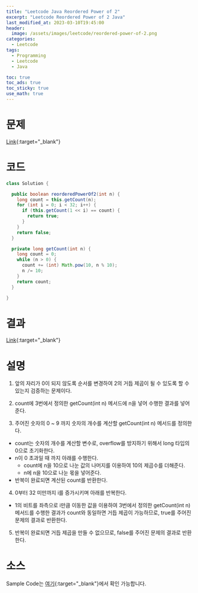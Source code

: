 ```yaml
---
title: "Leetcode Java Reordered Power of 2"
excerpt: "Leetcode Reordered Power of 2 Java"
last_modified_at: 2023-03-10T19:45:00
header:
  image: /assets/images/leetcode/reordered-power-of-2.png
categories:
  - Leetcode
tags:
  - Programming
  - Leetcode
  - Java

toc: true
toc_ads: true
toc_sticky: true
use_math: true
---
```

# 문제
[Link](https://leetcode.com/problems/reordered-power-of-2){:target="_blank"}

# 코드
```java
class Solution {

  public boolean reorderedPowerOf2(int n) {
    long count = this.getCount(n);
    for (int i = 0; i < 32; i++) {
      if (this.getCount(1 << i) == count) {
        return true;
      }
    }
    return false;
  }

  private long getCount(int n) {
    long count = 0;
    while (n > 0) {
      count += (int) Math.pow(10, n % 10);
      n /= 10;
    }
    return count;
  }

}
```

# 결과
[Link](https://leetcode.com/problems/reordered-power-of-2/submissions/912626766/){:target="_blank"}

# 설명
1. 앞의 자리가 0이 되지 않도록 순서를 변경하여 2의 거듭 제곱이 될 수 있도록 할 수 있는지 검증하는 문제이다.

2. count에 3번에서 정의한 getCount(int n) 메서드에 n을 넣어 수행한 결과를 넣어준다.

3. 주어진 숫자의 0 ~ 9 까지 숫자의 개수를 계산할 getCount(int n) 메서드를 정의한다.
- count는 숫자의 개수를 계산할 변수로, overflow를 방지하기 위해서 long 타입의 0으로 초기화한다.
- n이 0 초과일 때 까지 아래를 수행한다.
  - count에 n을 10으로 나눈 값의 나머지를 이용하여 10의 제곱수를 더해준다.
  - n에 n을 10으로 나눈 몫을 넣어준다.
- 반복이 완료되면 계산된 count를 반환한다.

4. 0부터 32 미만까지 i를 증가시키며 아래를 반복한다.
- 1의 비트를 좌측으로 i만큼 이동한 값을 이용하여 3번에서 정의한 getCount(int n) 메서드를 수행한 결과가 count와 동일하면 거듭 제곱이 가능하므로, true를 주어진 문제의 결과로 반환한다.

5. 반복이 완료되면 거듭 제곱을 만들 수 없으므로, false를 주어진 문제의 결과로 반환한다.

# 소스
Sample Code는 [여기](https://github.com/GracefulSoul/leetcode/blob/master/src/main/java/gracefulsoul/problems/ReorderedPowerOf2.java){:target="_blank"}에서 확인 가능합니다.